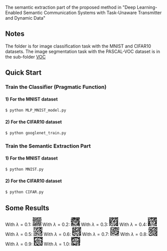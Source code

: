 The semantic extraction part of the proposed method in "Deep Learning-Enabled Semantic Communication Systems with Task-Unaware Transmitter and Dynamic Data"

## Notes
The folder is for image classification task with the MNIST and CIFAR10 datasets. The image segmentation task with the PASCAL-VOC dataset is in the sub-folder [VOC](./VOC)

## Quick Start
### Train the Classifier (Pragmatic Function)

#### 1) For the MNIST dataset
```bash
$ python MLP_MNIST_model.py
```

#### 2) For the CIFAR10 dataset
```bash
$ python googlenet_train.py
```

### Train the Semantic Extraction Part
#### 1) For the MNIST dataset
```bash
$ python MNIST.py
```

#### 2) For the CIFAR10 dataset
```bash
$ python CIFAR.py
```

## Some Results
With $\lambda = 0.1$: ![image](./image_recover_combing/mnist_train_15_0.600000_lambda_1.000000.jpg)
With $\lambda = 0.2$: ![image](./image_recover_combing/mnist_train_15_0.600000_lambda_2.000000.jpg)
With $\lambda = 0.3$: ![image](./image_recover_combing/mnist_train_15_0.600000_lambda_3.000000.jpg)
With $\lambda = 0.4$: ![image](./image_recover_combing/mnist_train_15_0.600000_lambda_4.000000.jpg)
With $\lambda = 0.5$: ![image](./image_recover_combing/mnist_train_15_0.600000_lambda_5.000000.jpg)
With $\lambda = 0.6$: ![image](./image_recover_combing/mnist_train_15_0.600000_lambda_6.000000.jpg)
With $\lambda = 0.7$: ![image](./image_recover_combing/mnist_train_15_0.600000_lambda_7.000000.jpg)
With $\lambda = 0.8$: ![image](./image_recover_combing/mnist_train_15_0.600000_lambda_8.000000.jpg)
With $\lambda = 0.9$: ![image](./image_recover_combing/mnist_train_15_0.600000_lambda_9.000000.jpg)
With $\lambda = 1.0$: ![image](./image_recover_combing/mnist_train_15_0.600000_lambda_10.000000.jpg)

